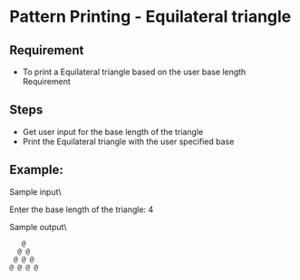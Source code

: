 # Pattern Printing - Equilateral triangle

## Requirement
- To print a Equilateral triangle based on the user base length Requirement

## Steps
- Get user input for the base length of the triangle
- Print the Equilateral triangle with the user specified base

## Example:
Sample input\

Enter the base length of the triangle: 4

Sample output\

```
   @ 
  @ @
 @ @ @ 
@ @ @ @
```
